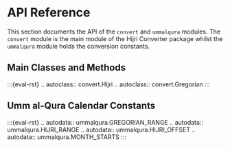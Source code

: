 # API Reference

This section documents the API of the `convert` and `ummalqura` modules.
The `convert` module is the main module of the Hijri Converter package
whilst the `ummalqura` module holds the conversion constants. 

## Main Classes and Methods

:::{eval-rst}
.. autoclass:: convert.Hijri
.. autoclass:: convert.Gregorian
:::

## Umm al-Qura Calendar Constants

:::{eval-rst}
.. autodata:: ummalqura.GREGORIAN_RANGE
.. autodata:: ummalqura.HIJRI_RANGE
.. autodata:: ummalqura.HIJRI_OFFSET
.. autodata:: ummalqura.MONTH_STARTS
:::
